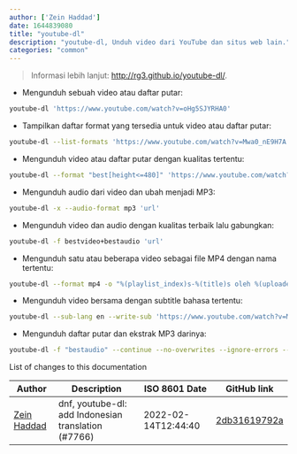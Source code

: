 ```yaml
---
author: ['Zein Haddad']
date: 1644839080
title: "youtube-dl"
description: "youtube-dl, Unduh video dari YouTube dan situs web lain."
categories: "common"
---
```

> Informasi lebih lanjut: <http://rg3.github.io/youtube-dl/>.

- Mengunduh sebuah video atau daftar putar:

```bash
youtube-dl 'https://www.youtube.com/watch?v=oHg5SJYRHA0'
```

- Tampilkan daftar format yang tersedia untuk video atau daftar putar:

```bash
youtube-dl --list-formats 'https://www.youtube.com/watch?v=Mwa0_nE9H7A'
```

- Mengunduh video atau daftar putar dengan kualitas tertentu:

```bash
youtube-dl --format "best[height<=480]" 'https://www.youtube.com/watch?v=oHg5SJYRHA0'
```

- Mengunduh audio dari video dan ubah menjadi MP3:

```bash
youtube-dl -x --audio-format mp3 'url'
```

- Mengunduh video dan audio dengan kualitas terbaik lalu gabungkan:

```bash
youtube-dl -f bestvideo+bestaudio 'url'
```

- Mengunduh satu atau beberapa video sebagai file MP4 dengan nama tertentu:

```bash
youtube-dl --format mp4 -o "%(playlist_index)s-%(title)s oleh %(uploader)s pada %(upload_date)s di dalam %(playlist)s.%(ext)s" 'url'
```

- Mengunduh video bersama dengan subtitle bahasa tertentu:

```bash
youtube-dl --sub-lang en --write-sub 'https://www.youtube.com/watch?v=Mwa0_nE9H7A'
```

- Mengunduh daftar putar dan ekstrak MP3 darinya:

```bash
youtube-dl -f "bestaudio" --continue --no-overwrites --ignore-errors --extract-audio --audio-format mp3 -o "%(title)s.%(ext)s" url_to_playlist
```
List of changes to this documentation


Author | Description | ISO 8601 Date | GitHub link
------|-----|-----|-----
[Zein Haddad](mailto:zeinhaddad02@gmail.com) | dnf, youtube-dl: add Indonesian translation (#7766) | 2022-02-14T12:44:40 | [2db31619792a](https://github.com/tldr-pages/tldr/commit/2db31619792ac45f8bd79a368b5e10dc51690702)

